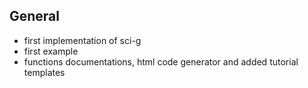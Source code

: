 ## General

- first implementation of sci-g
- first example
- functions documentations, html code generator and added tutorial templates

